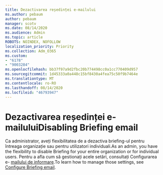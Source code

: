```yaml
---
title: Dezactivarea reședinței e-mailului
ms.author: pebaum
author: pebaum
manager: scotv
ms.date: 08/14/2020
ms.audience: Admin
ms.topic: article
ROBOTS: NOINDEX, NOFOLLOW
localization_priority: Priority
ms.collection: Adm_O365
ms.custom:
- "6178"
- "9003284"
ms.openlocfilehash: bb37f97a9d2fbc20b774498cc0a1cc770409d957
ms.sourcegitcommit: 1d45333a0a448c15bf8430a4fea75c50f9b7464e
ms.translationtype: MT
ms.contentlocale: ro-RO
ms.lasthandoff: 08/14/2020
ms.locfileid: "46793947"
---
```

# <a name="disabling-briefing-email"></a><span data-ttu-id="603e5-102">Dezactivarea reședinței e-mailului</span><span class="sxs-lookup"><span data-stu-id="603e5-102">Disabling Briefing email</span></span>

<span data-ttu-id="603e5-103">Ca administrator, aveți flexibilitatea de a dezactiva briefing-ul pentru întreaga organizație sau pentru utilizatori individuali.</span><span class="sxs-lookup"><span data-stu-id="603e5-103">As an admin, you have the flexibility to disable Briefing for your entire organization or for individual users.</span></span> <span data-ttu-id="603e5-104">Pentru a afla cum să gestionați acele setări, consultați Configurarea e- [mailului de informare](https://docs.microsoft.com/briefing/be-admin).</span><span class="sxs-lookup"><span data-stu-id="603e5-104">To learn how to manage those settings, see [Configure Briefing email](https://docs.microsoft.com/briefing/be-admin).</span></span>